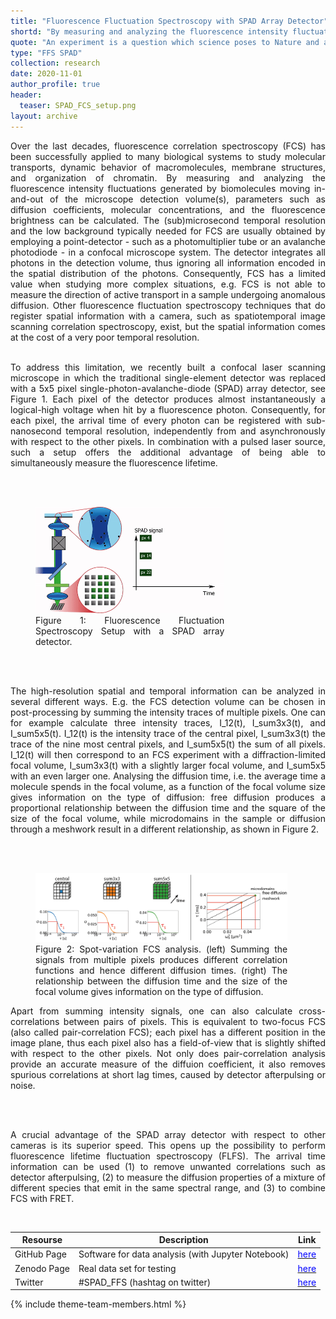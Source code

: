 ```yaml
---
title: "Fluorescence Fluctuation Spectroscopy with SPAD Array Detector"
shortd: "By measuring and analyzing the fluorescence intensity fluctuations generated by biomolecules moving in-and-out of a confocal microscope detection volume, parameters such as diffusion coefficients, molecular concentrations, and the fluorescence brightness can be calculated. The (sub)microsecond temporal resolution and the low background typically needed for FCS are usually obtained by employing a point-detector. Consequently, important spatial information of the emission signal is lost. To address this limitation, we recently built a confocal laser scanning microscope in which the traditional single-element detector was replaced with a 5x5 pixel single-photon-avalanche-diode array detector. Each pixel of the detector produces almost instantaneously a signal when hit by a fluorescence photon. Consequently, for each pixel, the arrival time of every photon can be registered with sub-nanosecond temporal resolution. In combination with a pulsed laser source, such a setup offers the additional advantage of being able to simultaneously measure the fluorescence lifetime."
quote: "An experiment is a question which science poses to Nature and a measurement is the recording of Nature’s answer (Prof. Max Karl Planck)."
type: "FFS SPAD"
collection: research
date: 2020-11-01
author_profile: true
header:
  teaser: SPAD_FCS_setup.png
layout: archive
---
```


<div style="text-align: justify">
Over the last decades, fluorescence correlation spectroscopy (FCS) has been successfully applied to many biological systems to study molecular transports, dynamic behavior of macromolecules, membrane structures, and organization of chromatin. By measuring and analyzing the fluorescence intensity fluctuations generated by biomolecules moving in-and-out of the microscope detection volume(s), parameters such as diffusion coefficients, molecular concentrations, and the fluorescence brightness can be calculated. The (sub)microsecond temporal resolution and the low background typically needed for FCS are usually obtained by employing a point-detector - such as a photomultiplier tube or an avalanche photodiode - in a confocal microscope system. The detector integrates all photons in the detection volume, thus ignoring all information encoded in the spatial distribution of the photons. Consequently, FCS has a limited value when studying more complex situations, e.g. FCS is not able to measure the direction of active transport in a sample undergoing anomalous diffusion. Other fluorescence fluctuation spectroscopy techniques that do register spatial information with a camera, such as spatiotemporal image scanning correlation spectroscopy, exist, but the spatial information comes at the cost of a very poor temporal resolution.

<br>
<br>

To address this limitation, we recently built a confocal laser scanning microscope in which the traditional single-element detector was replaced with a 5x5 pixel single-photon-avalanche-diode (SPAD) array detector, see Figure 1. Each pixel of the detector produces almost instantaneously a logical-high voltage when hit by a fluorescence photon. Consequently, for each pixel, the arrival time of every photon can be registered with sub-nanosecond temporal resolution, independently from and asynchronously with respect to the other pixels. In combination with a pulsed laser source, such a setup offers the additional advantage of being able to simultaneously measure the fluorescence lifetime.

<br>
<br>

<figure style="width: 60%" class="align-center">
<img src='/images/SPAD_FCS_animation.gif'>
<figcaption>Figure 1: Fluorescence Fluctuation Spectroscopy Setup with a SPAD array detector.</figcaption>
</figure>

<br>
<br>

The high-resolution spatial and temporal information can be analyzed in several different ways. E.g. the FCS detection volume can be chosen in post-processing by summing the intensity traces of multiple pixels. One can for example calculate three intensity traces, I_12(t), I_sum3x3(t), and I_sum5x5(t). I_12(t) is the intensity trace of the central pixel, I_sum3x3(t) the trace of the nine most central pixels, and I_sum5x5(t) the sum of all pixels. I_12(t) will then correspond to an FCS experiment with a diffraction-limited focal volume, I_sum3x3(t) with a slightly larger focal volume, and I_sum5x5 with an even larger one. Analysing the diffusion time, i.e. the average time a molecule spends in the focal volume, as a function of the focal volume size gives information on the type of diffusion: free diffusion produces a proportional relationship between the diffusion time and the square of the size of the focal volume, while microdomains in the sample or diffusion through a meshwork result in a different relationship, as shown in Figure 2.

<br>
<br>

<figure style="width: 80%" class="align-center">
<img src='/images/spot_variation_FCS.png'>
<figcaption>Figure 2: Spot-variation FCS analysis. (left) Summing the signals from multiple pixels produces different correlation functions and hence different diffusion times. (right) The relationship between the diffusion time and the size of the focal volume gives information on the type of diffusion.</figcaption>
</figure>

Apart from summing intensity signals, one can also calculate cross-correlations between pairs of pixels. This is equivalent to two-focus FCS (also called pair-correlation FCS); each pixel has a different position in the image plane, thus each pixel also has a field-of-view that is slightly shifted with respect to the other pixels. Not only does pair-correlation analysis provide an accurate measure of the diffuion coefficient, it also removes spurious correlations at short lag times, caused by detector afterpulsing or noise.

<br>
<br>

A crucial advantage of the SPAD array detector with respect to other cameras is its superior speed. This opens up the possibility to perform fluorescence lifetime fluctuation spectroscopy (FLFS). The arrival time information can be used (1) to remove unwanted correlations such as detector afterpulsing, (2) to measure the diffusion properties of a mixture of different species that emit in the same spectral range, and (3) to combine FCS with FRET.
</div>

<br>

| Resourse | Description | Link |
| --- | --- | --- |
| GitHub Page | Software for data analysis (with Jupyter Notebook) | <a href="https://github.com/VicidominiLab/spad-ffs"><span style="color:blue">here</span></a> |
| Zenodo Page | Real data set for testing |  <a href="https://zenodo.org/record/4161418#.X93ed-lKhhE"><span style="color:blue">here</span></a> |
| Twitter     | #SPAD_FFS (hashtag on twitter) | <a href="https://twitter.com/hashtag/SPAD_FFS?src=hashtag_click"><span style="color:blue">here</span></a> |
{% include theme-team-members.html %}

